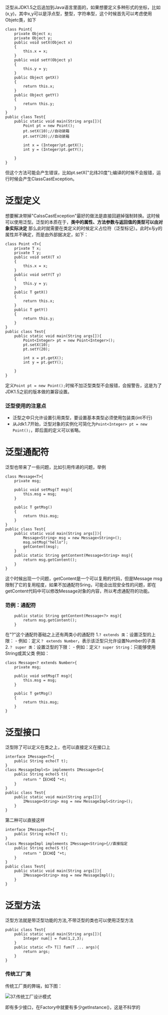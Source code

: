 泛型从JDK1.5之后追加到Java语言里面的，如果想要定义多种形式的坐标，比如(x,y)，其中x,y可以是浮点型，整型，字符串型，这个时候首先可以考虑使用Objetc类，如下
```
class Point{
	private Object x;
    private Object y;
    public void setX(Object x)
    {
    	this.x = x;
    }
    public void setY(Object y)
    {
    	this.y = y;
    }
    public Object getX()
    {
    	return this.x;
    }
    public Object getY()
    {
    	return this.y;
    }
}
public class Test{
	public static void main(String args[]){
    	Point pt = new Point();
        pt.setX(10);//自动装箱
        pt.setY(20);//自动装箱
        
        int x = (Integer)pt.getX();
        int y = (Integer)pt.getY();
        
    }
}
```
但这个方法可能会产生错误，比如pt.setX("北纬20度");编译的时候不会报错，运行时候会产生ClassCastException。

# 泛型定义
想要解决带掉"CalssCastException"最好的做法是直接回避掉强制转换。这时候可以使用泛型。泛型的本质在于，**类中的属性、方法参数与返回值的类型可以由对象实际决定**
那么此时就需要在类定义的时候定义占位符（泛型标记）。此时x与y的属性并不确定，而是由外部据决定，如下：
```
class Point <T>{
	private T x;
    private T y;
    public void setX(T x)
    {
    	this.x = x;
    }
    public void setY(T y)
    {
    	this.y = y;
    }
    public T getX()
    {
    	return this.x;
    }
    public T getY()
    {
    	return this.y;
    }
}
public class Test{
	public static void main(String args[]){
    	Point<Integer> pt = new Point<Integer>();
        pt.setX(10);
        pt.setY(20);
        
        int x = pt.getX();
        int y = pt.getY();
        
    }
}
```
定义`Point pt = new Point();`时候不加泛型类型不会报错，会报警告，这是为了JDK1.5之前的版本做的兼容设置。

### 泛型使用的注意点
- 泛型之中只允许设置引用类型，要设置基本类型必须使用包装类(int不行)
- 从Jdk1.7开始，泛型对象的实例化可简化为`Point<Integer> pt = new Point();`，即后面的定义可以省略。

# 泛型通配符
泛型也带来了一些问题，比如引用传递的问题，举例
```
class Message<T>{
	private msg;
    
    public void setMsg(T msg){
    	this.msg = msg;
    }
    
    public T getMsg()
    {
		return this.msg;
	}
}
public class Test{
	public static void main(String args[]){	
    	Message<String> msg = new Message<String>();
        msg.setMsg("hello");
        getContent(msg);
    }
    public static String getContent(Message<String> msg){
    	return msg.getContent();
    }
}
```
这个时候出现一个问题，getContent是一个可以复用的代码，但是Message<String> msg限制了它的复用程度，如果不加通配符Sring，可能会出现安全性的问题，即在getContent代码中可以修改Message对象的内容，所以考虑通配符的功能。

### 范例：通配符
```
    public static String getContent(Message<?> msg){
    	return msg.getContent();
    }
```
在"?"这个通配符基础之上还有两类小的通配符
1.`? extends 类`：设置泛型的上限：
	- 例如：定义`？ extends Number`，表示该泛型只允许设置Number的子类
2.`？ super 类`：设置泛型的下限：
	- 例如：定义`? super String`：只能够使用String或其父类
例如：
```
class Message<? extends Number>{
	private msg;
    
    public void setMsg(T msg){
    	this.msg = msg;
    }
    
    public T getMsg()
    {
		return this.msg;
	}
}
```

# 泛型接口
泛型除了可以定义在类之上，也可以直接定义在接口上
```
interface IMessage<T>{
	public String echo(T t);
}
class MessageImpl<S> implements IMessage<S>{
	public String echo(S t){
    	return "【ECHO】"+t;
    }
}
public class Test{
	public static void main(String args[]){	
    	IMessage<String> msg = new MessageImpl<String>();
    }
}
```

第二种可以直接这样
```
interface IMessage<T>{
	public String echo(T t);
}
class MessageImpl implements IMessage<String>{//直接指定
	public String echo(S t){
    	return "【ECHO】"+t;
    }
}
public class Test{
	public static void main(String args[]){	
    	IMessage<String> msg = new MessageImpl();
    }
}
```

# 泛型方法
泛型方法就是带泛型功能的方法,不带泛型的类也可以使用泛型方法
```
public class Test{
	public static void main(String args[]){
    	Integer num[] = fum(1,2,3);
    }
    public static <T> T[] fum(T ... args){
    	return args;
    }
}
```

### 传统工厂类
传统工厂类的弊端，如下图：

![37.传统工厂设计模式](http://)

即有多少接口，在Factory中就要有多少getInstance()，这是不科学的

